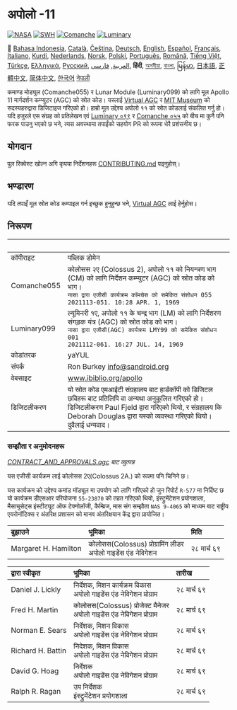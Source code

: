 # अपोलो -11

[![NASA][1]][2]
[![SWH]][SWH_URL]
[![Comanche]][ComancheMilestone]
[![Luminary]][LuminaryMilestone]

🎌
[Bahasa Indonesia][ID],
[Català][CA],
[Čeština][CZ],
[Deutsch][DE],
[English][EN],
[Español][ES],
[Français][FR],
[Italiano][IT],
[Kurdi][KU],
[Nederlands][NL],
[Norsk][NO],
[Polski][PL],
[Português][PT_BR],
[Română][RO],
[Tiếng Việt][VI],
[Türkçe][TR],
[Ελληνικά][GR],
[Русский][RU],
[العربية][AR],
[فارسی][FA],
**हिंदी**,
[অসমীয়া][AS_IN],
[বাংলা][BD_BN],
[မြန်မာ][MM],
[日本語][JA],
[正體中文][ZH_TW],
[简体中文][ZH_CN],
[한국어][KO_KR]
[नेपाली][NP]

[AR]:README.ar.md
[AS_IN]:README.as_in.md
[BD_BN]:README.bd_bn.md
[CA]:README.ca.md
[CZ]:README.cz.md
[DE]:README.de.md
[EN]:README.md
[ES]:README.es.md
[FA]:README.fa.md
[FR]:README.fr.md
[GR]:README.gr.md
[HI_IN]:README.hi_in.md
[ID]:README.id.md
[IT]:README.it.md
[JA]:README.ja.md
[KO_KR]:README.ko_kr.md
[KU]:README.ku.md
[LT]:README.lt.md
[MM]:README.mm.md
[NL]:README.nl.md
[NO]:README.no.md
[PL]:README.pl.md
[PT_BR]:README.pt_br.md
[RO]:README.ro.md
[RU]:README.ru.md
[TR]:README.tr.md
[VI]:README.vi.md
[ZH_CN]:README.zh_cn.md
[ZH_TW]:README.zh_tw.md
[NP]:README.np.md

कमाण्ड मोड्युल (Comanche055) र Lunar Module (Luminary099) को लागि मूल Apollo 11 मार्गदर्शन कम्प्युटर (AGC) को स्रोत कोड। यस्लाई [Virtual AGC][3] र [MIT Museum][4] को सदस्यहरुद्वारा डिजिटाइज गरिएको हो। हाम्रो मूल उद्देश्य अपोलो ११ को स्रोत कोडलाई संकलित गर्नु हो। यदि हजुरले एस संघ्रह को प्रतिलेखन एवं [Luminary ०९९][5] र [Comanche ०५५][6] को बीच मा कुनै पनि फरक पाउनु भएको छ भने, त्यस अवस्थामा तपाईंको सहयोग PR को रूपमा धेरै प्रशंसनीय छ।

## योगदान

पुल रिक्वेस्ट खोल्न अगि कृपया निर्देशनहरू [CONTRIBUTING.md][7] पढ्नुहोस्।

## भण्डारण

यदि तपाइँ मूल स्रोत कोड कम्पाइल गर्न इच्छुक हुनुहुन्छ भने, [Virtual AGC][8] लाई हेर्नुहोस।

## निरूपण

&nbsp;      | &nbsp;
:---------- | :-----
कॉपीराइट      | पब्लिक डोमेन
Comanche055 | कोलोसस २ए (Colossus 2), अपोलो ११ को नियन्त्रण भाग (CM) को लागि निर्देशन कम्प्युटर (AGC) को स्रोत कोड को भाग। <br>`नासा द्वारा एजीसी कार्यक्रम कॉमचेस को समेकित संशोधन 055`<br>`2021113-051. 10:28 APR. 1, 1969`
Luminary099 |  ल्यूमिनरी १ए, अपोलो ११ के चन्द्र भाग (LM) को लागि निर्देशरण संगड़क यंत्र (AGC) को स्रोत कोड को भाग। <br>`नासा द्वारा एजीसी(AGC) कार्यक्रम LMY99 को समेकित संशोधन 001`<br>`2021112-061. 16:27 JUL. 14, 1969`
कोडांतरक     | yaYUL
संपर्क     | Ron Burkey <info@sandroid.org>
वेबसाइट      | www.ibiblio.org/apollo
डिजिटलीकरण   | यो स्रोत कोड एमआईटी संग्रहालय बाट हार्डकॉपी को डिजिटल छविहरू बाट प्रतिलिपि वा अन्यथा अनुकूलित गरिएको हो। डिजिटलीकरण Paul Fjeld द्वारा गरिएको थियो, र संग्रहालय कि Deborah Douglas द्वारा यस्को व्यवस्था गरिएको थियो। दुवैलाई धन्यवाद।

### सम्झौता र अनुमोदनहरू

*[CONTRACT_AND_APPROVALS.agc] बाट व्युत्पन्न*

यस एजीसी कार्यक्रम लाई कोलोसस 2ए(Colossus 2A.) को रूपमा पनि चिनिने छ।

यस कार्यक्रम को उद्देश्य कमांड मॉड्यूल मा उपयोग को लागि गरिएको हो जुन रिपोर्ट `R-577` मा निर्दिष्ट छ यो कार्यक्रम डीएसआर परियोजना `55-23870` को तहत गरिएको थियो, इंस्ट्रुमेंटेशन प्रयोगशाला, मैसाचुसेट्स इंस्टीट्यूट ऑफ टेक्नोलॉजी, कैम्ब्रिज, मास संग सम्झौता `NAS 9-4065` को माध्यम बाट राष्ट्रीय एयरोनॉटिक्स र अंतरिक्ष प्रशासन को मानव अंतरिक्षयान केंद्र द्वारा प्रायोजित।


बुझाउने                 | भूमिका | मिति
:------------------- | :---- | :---
Margaret H. Hamilton | कोलोसस(Colossus) प्रोग्रामिंग लीडर<br>अपोलो गाइडेंस एंड नेविगेशन | २८ मार्च ६९

द्वारा स्वीकृत      | भूमिका | तारीख
:---------------- | :---- | :---
Daniel J. Lickly  | निर्देशक, मिशन कार्यक्रम विकास<br>अपोलो गाइडेंस एंड नेविगेशन प्रोग्राम | २८ मार्च ६९
Fred H. Martin    | कोलोसस(Colossus) प्रोजेक्ट मैनेजर<br>अपोलो गाइडेंस एंड नेविगेशन प्रोग्राम | २८ मार्च ६९
Norman E. Sears   | निर्देशक, मिशन विकास<br>अपोलो गाइडेंस एंड नेविगेशन प्रोग्राम | २८ मार्च ६९
Richard H. Battin | निदेशक, मिशन विकास<br>अपोलो गाइडेंस एंड नेविगेशन प्रोग्राम | २८ मार्च ६९
David G. Hoag     | निर्देशक<br>अपोलो गाइडेंस एंड नेविगेशन प्रोग्राम | २८ मार्च ६९
Ralph R. Ragan    | उप निर्देशक<br>इंस्ट्रुमेंटेशन प्रयोगशाला | २८ मार्च ६९

[CONTRACT_AND_APPROVALS.agc]:https://github.com/chrislgarry/Apollo-11/blob/master/Comanche055/CONTRACT_AND_APPROVALS.agc
[1]:https://flat.badgen.net/badge/NASA/Mission%20Overview/0B3D91
[2]:https://www.nasa.gov/mission_pages/apollo/missions/apollo11.html
[3]:http://www.ibiblio.org/apollo/
[4]:http://web.mit.edu/museum/
[5]:http://www.ibiblio.org/apollo/ScansForConversion/Luminary099/
[6]:http://www.ibiblio.org/apollo/ScansForConversion/Comanche055/
[7]:https://github.com/chrislgarry/Apollo-11/blob/master/CONTRIBUTING.md
[8]:https://github.com/rburkey2005/virtualagc
[SWH]:https://flat.badgen.net/badge/Software%20Heritage/Archive/0B3D91
[SWH_URL]:https://archive.softwareheritage.org/browse/origin/https://github.com/chrislgarry/Apollo-11/
[Comanche]:https://flat.badgen.net/github/milestones/chrislgarry/Apollo-11/1
[ComancheMilestone]:https://github.com/chrislgarry/Apollo-11/milestone/1
[Luminary]:https://flat.badgen.net/github/milestones/chrislgarry/Apollo-11/2
[LuminaryMilestone]:https://github.com/chrislgarry/Apollo-11/milestone/2
